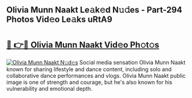 ## Olivia Munn Naakt Le𝚊k𝚎d N𝚞𝚍es - Part-294 Photos Vid𝚎o Le𝚊ks uRtA9

# <h2><a href="http://fb3jq88.evod.top/?m=Olivia+Munn+Naakt">🔗 👉🔴 Olivia Munn Naakt Vid𝚎o Ph𝚘t𝚘s</a></h2>

[![Olivia Munn Naakt N𝚞d𝚎s](https://i.imgur.com/8V9OHl7.gif)](http://fb3jq88.evod.top/?m=Olivia+Munn+Naakt)
Social media sensation Olivia Munn Naakt known for sharing lifestyle and dance content, including solo and collaborative dance performances and vlogs. Olivia Munn Naakt public image is one of strength and courage, but he's also known for his vulnerability and emotional depth. 

